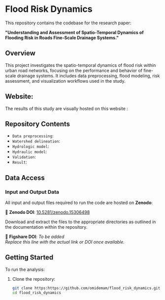 # Flood Risk Dynamics

This repository contains the codebase for the research paper:

**"Understanding and Assessment of Spatio-Temporal Dynamics of Flooding Risk in Roads Fine-Scale Drainage Systems."**

## Overview

This project investigates the spatio-temporal dynamics of flood risk within urban road networks, focusing on the performance and behavior of fine-scale drainage systems. It includes data preprocessing, flood modeling, risk assessment, and visualization workflows used in the study.

## Website:
The results of this study are visually hosted on this website :

## Repository Contents

- `Data preprocessing`:
- `Watershed delineation`:
- `Hydrologic model`: 
- `Hydraulic model`: 
- `Validation`:  
- `Result`:

## Data Access

### Input and Output Data

All input and output files required to run the code are hosted on **Zenodo**:

📁 **Zenodo DOI**: [10.5281/zenodo.15306498](https://doi.org/10.5281/zenodo.15306498)

Download and extract the files to the appropriate directories as outlined in the documentation within the repository.

📁 **Figshare DOI**: *To be added*  
_Replace this line with the actual link or DOI once available._

## Getting Started

To run the analysis:

1. Clone the repository:
   ```bash
   git clone https:https://github.com/omidemam/flood_risk_dynamics.git
   cd flood_risk_dynamics

